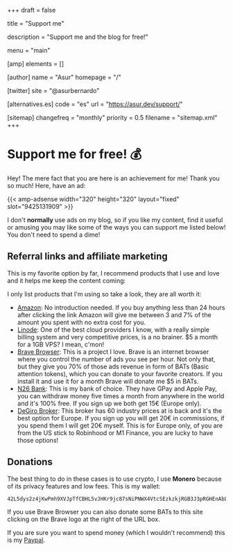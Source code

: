 +++
draft = false

title = "Support me"

description = "Support me and the blog for free!"

menu = "main"

[amp]
    elements = []

[author]
    name = "Asur"
    homepage = "/"

[twitter]
    site = "@asurbernardo"

[alternatives.es]
    code = "es"
    url = "https://asur.dev/support/"

[sitemap]
  changefreq = "monthly"
  priority = 0.5
  filename = "sitemap.xml"
+++

# Support me for free! 💰

Hey! The mere fact that you are here is an achievement for me! Thank you so much! Here, have an ad:

{{< amp-adsense
    width="320"
    height="320"
    layout="fixed"
    slot="9425131909" >}}

I don't **normally** use ads on my blog, so if you like my content, find it useful or amusing you may like some of the ways you can support me listed below! You don't need to spend a dime!

## Referral links and affiliate marketing

This is my favorite option by far, I recommend products that I use and love and it helps me keep the content coming:

I only list products that I'm using so take a look, they are all worth it:

- <a href="https://amzn.to/33GCvRh" target="_blank" rel="nofollow noopener noreferrer" >Amazon</a>: No introduction needed. If you buy anything less than 24 hours after clicking the link Amazon will give me between 3 and 7% of the amount you spent with no extra cost for you.
- <a href="https://www.linode.com/?r=ca90aa0a45540066ec753ff02b33a332d566e243" target="_blank" rel="nofollow noopener noreferrer" >Linode</a>: One of the best cloud providers I know, with a really simple billing system and very competitive prices, is a no brainer. $5 a month for a 1GB VPS? I mean, c'mon!
- <a href="https://brave.com/asu769" target="_blank" rel="nofollow noopener noreferrer" >Brave Browser</a>: This is a project I love. Brave is an internet browser where you control the number of ads you see per hour. Not only that, but they give you 70% of those ads revenue in form of BATs (Basic attention tokens), which you can donate to your favorite creators. If you install it and use it for a month Brave will donate me $5 in BATs.
- <a href="https://n26.com/r/asurb2865" target="_blank" rel="nofollow noopener noreferrer" >N26 Bank</a>: This is my bank of choice. They have GPay and Apple Pay, you can withdraw money five times a month from anywhere in the world and it's 100% free. If you sign up we both get 15€ (Europe only).
- <a href="https://www.degiro.es/amigo-invita-amigo/empezar-a-invertir.html?id=AF7738F9&referral_name=Asur%20Bernardo%20Fern%C3%A1ndez&utm_source=mgm" target="_blank" rel="nofollow noopener noreferrer" >DeGiro Broker</a>: This broker has 60 industry prices at is back and it's the best option for Europe. If you sign up you will get 20€ in commissions, if you spend them I will get 20€ myself. This is for Europe only, of you are from the US stick to Robinhood or M1 Finance, you are lucky to have those options!

## Donations

The best thing to do in these cases is to use crypto, I use **Monero** because of its privacy features and low fees. This is my wallet:

```
42L5dys2z4jKwPmh9XVJpTfCBHL5vJHKr9jc87sNiPNWX4VtcSEzkzkjRGB3J3pRGHEnAbLC7hg6iNDZ6Ezfgf8Z1gFEa6X
```

If you use Brave Browser you can also donate some BATs to this site clicking on the Brave logo at the right of the URL box.

If you are sure you want to spend money (which I wouldn't recommend) this is my <a href="https://www.paypal.com/cgi-bin/webscr?cmd=_s-xclick&hosted_button_id=ZPEPDV2UMSUYS&source=url" target="_blank" rel="nofollow noopener noreferrer">Paypal</a>.
